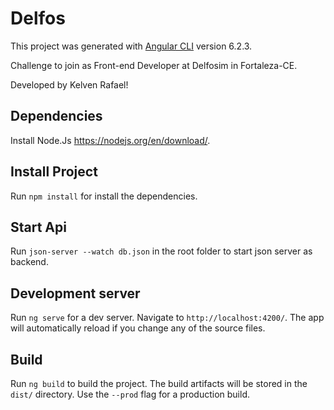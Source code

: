 # Delfos

This project was generated with [Angular CLI](https://github.com/angular/angular-cli) version 6.2.3.

Challenge to join as Front-end Developer at Delfosim in Fortaleza-CE.

Developed by Kelven Rafael!

## Dependencies

Install Node.Js https://nodejs.org/en/download/.

## Install Project

Run `npm install` for install the dependencies. 

## Start Api

Run `json-server --watch db.json` in the root folder to start json server as backend.

## Development server

Run `ng serve` for a dev server. Navigate to `http://localhost:4200/`. The app will automatically reload if you change any of the source files.

## Build

Run `ng build` to build the project. The build artifacts will be stored in the `dist/` directory. Use the `--prod` flag for a production build.
